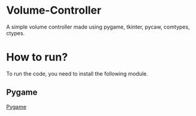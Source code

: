 # Volume-Controller


A simple volume controller made using pygame, tkinter, pycaw, comtypes, ctypes. 

# How to run?

To run the code, you need to install the following module.
## Pygame
[Pygame](https://pypi.org/project/pygame/)
